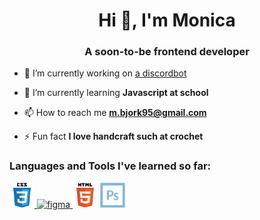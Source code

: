 <h1 align="center">Hi 👋, I'm Monica</h1>
<h3 align="center">A soon-to-be frontend developer</h3>

- 🔭 I’m currently working on [a discordbot](https://github.com/MonBjo/discord_bot)

- 🌱 I’m currently learning **Javascript at school**

- 📫 How to reach me **m.bjork95@gmail.com**

- ⚡ Fun fact **I love handcraft such at crochet**


<h3 align="left">Languages and Tools I've learned so far:</h3>
<p align="left"> <a href="https://www.w3schools.com/css/" target="_blank" rel="noreferrer"> <img src="https://raw.githubusercontent.com/devicons/devicon/master/icons/css3/css3-original-wordmark.svg" alt="css3" width="40" height="40"/> </a> <a href="https://www.w3.org/html/" target="_blank" rel="noreferrer"> <a href="https://www.figma.com/" target="_blank" rel="noreferrer"> <img src="https://www.vectorlogo.zone/logos/figma/figma-icon.svg" alt="figma" width="40" height="40"/> </a> <img src="https://raw.githubusercontent.com/devicons/devicon/master/icons/html5/html5-original-wordmark.svg" alt="html5" width="40" height="40"/> </a> <a href="https://www.photoshop.com/en" target="_blank" rel="noreferrer"> <img src="https://raw.githubusercontent.com/devicons/devicon/master/icons/photoshop/photoshop-line.svg" alt="photoshop" width="40" height="40"/> </a> </p>
